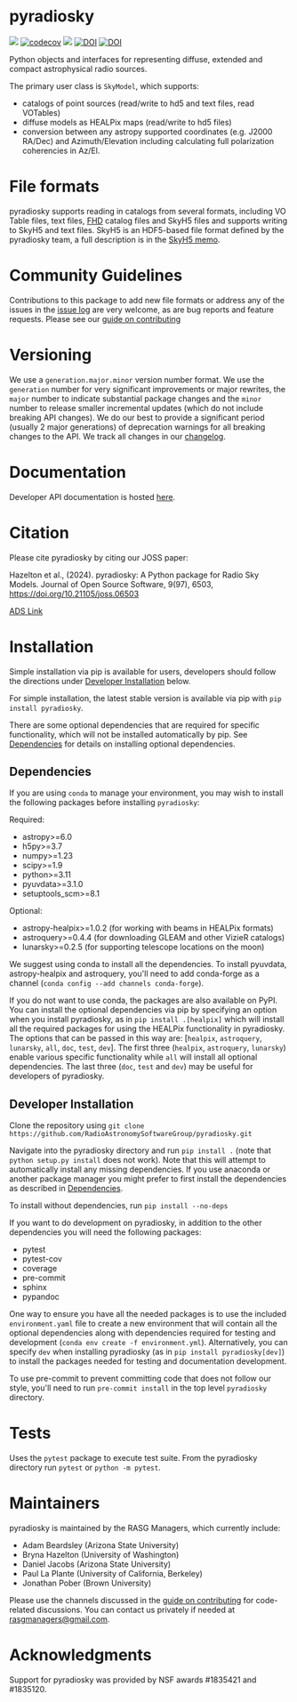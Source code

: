 # pyradiosky
![](https://github.com/RadioAstronomySoftwareGroup/pyradiosky/actions/workflows/testsuite.yaml/badge.svg?branch=main)
[![codecov](https://codecov.io/gh/RadioAstronomySoftwareGroup/pyradiosky/branch/main/graph/badge.svg)](https://codecov.io/gh/RadioAstronomySoftwareGroup/pyradiosky)
[![](https://readthedocs.org/projects/pyradiosky/badge/?version=latest)](https://app.readthedocs.org/projects/pyradiosky/)
[![DOI](https://joss.theoj.org/papers/10.21105/joss.06503/status.svg)](https://doi.org/10.21105/joss.06503)
[![DOI](https://zenodo.org/badge/DOI/10.5281/zenodo.11187469.svg)](https://doi.org/10.5281/zenodo.11187469)

Python objects and interfaces for representing diffuse, extended and compact
astrophysical radio sources.

The primary user class is `SkyModel`, which supports:

  - catalogs of point sources (read/write to hd5 and text files, read VOTables)
  - diffuse models as HEALPix maps (read/write to hd5 files)
  - conversion between any astropy supported coordinates (e.g. J2000 RA/Dec) and
  Azimuth/Elevation including calculating full polarization coherencies in Az/El.

# File formats

pyradiosky supports reading in catalogs from several formats, including VO Table files,
text files, [FHD](https://github.com/EoRImaging/FHD) catalog files and SkyH5 files and
supports writing to SkyH5 and text files. SkyH5 is an HDF5-based file format defined by
the pyradiosky team, a full description is in the [SkyH5 memo](docs/references/skyh5_memo.pdf).

# Community Guidelines
Contributions to this package to add new file formats or address any of the
issues in the [issue log](https://github.com/RadioAstronomySoftwareGroup/pyradiosky/issues)
are very welcome, as are bug reports and feature requests.
Please see our [guide on contributing](.github/CONTRIBUTING.md)

# Versioning
We use a `generation.major.minor` version number format. We use the `generation`
number for very significant improvements or major rewrites, the `major` number
to indicate substantial package changes and the `minor` number to release smaller
incremental updates (which do not include breaking API changes). We do our best
to provide a significant period (usually 2 major generations) of deprecation
warnings for all breaking changes to the API.
We track all changes in our [changelog](https://github.com/RadioAstronomySoftwareGroup/pyradiosky/blob/main/CHANGELOG.md).

# Documentation
Developer API documentation is hosted [here](https://pyradiosky.readthedocs.io/en/latest/).

# Citation
Please cite pyradiosky by citing our JOSS paper:

Hazelton et al., (2024). pyradiosky: A Python package for Radio Sky Models.
Journal of Open Source Software, 9(97), 6503, https://doi.org/10.21105/joss.06503

[ADS Link](https://ui.adsabs.harvard.edu/abs/2024JOSS....9.6503H)

# Installation
Simple installation via pip is available for users, developers should follow
the directions under [Developer Installation](#developer-installation) below.

For simple installation, the latest stable version is available via pip with
`pip install pyradiosky`.

There are some optional dependencies that are required for specific functionality,
which will not be installed automatically by pip.
See [Dependencies](#dependencies) for details on installing optional dependencies.

## Dependencies

If you are using `conda` to manage your environment, you may wish to install the
following packages before installing `pyradiosky`:

Required:

* astropy>=6.0
* h5py>=3.7
* numpy>=1.23
* scipy>=1.9
* python>=3.11
* pyuvdata>=3.1.0
* setuptools_scm>=8.1

Optional:

* astropy-healpix>=1.0.2 (for working with beams in HEALPix formats)
* astroquery>=0.4.4 (for downloading GLEAM and other VizieR catalogs)
* lunarsky>=0.2.5 (for supporting telescope locations on the moon)

We suggest using conda to install all the dependencies. To install
pyuvdata, astropy-healpix and astroquery, you'll need to add conda-forge as a channel
(```conda config --add channels conda-forge```).

If you do not want to use conda, the packages are also available on PyPI.
You can install the optional dependencies via pip by specifying an option
when you install pyradiosky, as in ```pip install .[healpix]```
which will install all the required packages for using the HEALPix functionality
in pyradiosky. The options that can be passed in this way are:
[`healpix`, `astroquery`, `lunarsky`, `all`, `doc`, `test`, `dev`].
The first three (`healpix`,  `astroquery`, `lunarsky`) enable various specific
functionality while `all` will install all optional dependencies.
The last three (`doc`, `test` and `dev`) may be useful for developers of pyradiosky.

## Developer Installation
Clone the repository using
```git clone https://github.com/RadioAstronomySoftwareGroup/pyradiosky.git```

Navigate into the pyradiosky directory and run `pip install .`
(note that `python setup.py install` does not work).
Note that this will attempt to automatically install any missing dependencies.
If you use anaconda or another package manager you might prefer to first install
the dependencies as described in [Dependencies](#dependencies).

To install without dependencies, run `pip install --no-deps`

If you want to do development on pyradiosky, in addition to the other dependencies
you will need the following packages:

* pytest
* pytest-cov
* coverage
* pre-commit
* sphinx
* pypandoc

One way to ensure you have all the needed packages is to use the included
`environment.yaml` file to create a new environment that will
contain all the optional dependencies along with dependencies required for
testing and development (```conda env create -f environment.yml```).
Alternatively, you can specify `dev` when installing pyradiosky
(as in `pip install pyradiosky[dev]`) to install the packages needed for testing
and documentation development.

To use pre-commit to prevent committing code that does not follow our style,
you'll need to run `pre-commit install` in the top level `pyradiosky` directory.

# Tests
Uses the `pytest` package to execute test suite.
From the pyradiosky directory run ```pytest``` or ```python -m pytest```.

# Maintainers
pyradiosky is maintained by the RASG Managers, which currently include:

 - Adam Beardsley (Arizona State University)
 - Bryna Hazelton (University of Washington)
 - Daniel Jacobs (Arizona State University)
 - Paul La Plante (University of California, Berkeley)
 - Jonathan Pober (Brown University)

Please use the channels discussed in the [guide on contributing](.github/CONTRIBUTING.md)
for code-related discussions. You can contact us privately if needed at
[rasgmanagers@gmail.com](mailto:rasgmanagers@gmail.com).

# Acknowledgments
Support for pyradiosky was provided by NSF awards #1835421 and #1835120.
